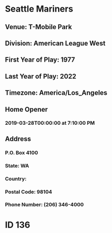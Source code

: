 # Seattle Mariners
## Venue: T-Mobile Park
## Division: American League West
## First Year of Play: 1977
## Last Year of Play: 2022
## Timezone: America/Los_Angeles
## Home Opener
### 2019-03-28T00:00:00 at 7:10:00 PM
## Address
### P.O. Box 4100
### State: WA
### Country: 
### Postal Code: 98104
### Phone Number: (206) 346-4000
# ID 136